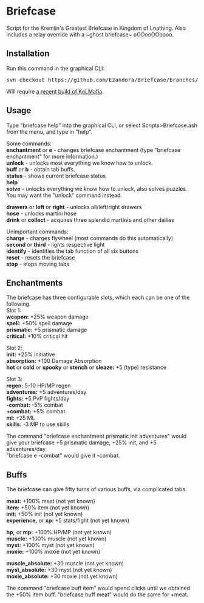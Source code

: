Briefcase
=====
Script for the Kremlin's Greatest Briefcase in Kingdom of Loathing. Also includes a relay override with a \~ghost briefcase\~ oOOooOOoooo.



Installation
----------------
Run this command in the graphical CLI:
<pre>
svn checkout https://github.com/Ezandora/Briefcase/branches/Release/
</pre>
Will require [a recent build of KoLMafia](http://builds.kolmafia.us/job/Kolmafia/lastSuccessfulBuild/).



Usage
----------------
Type "briefcase help" into the graphical CLI, or select Scripts>Briefcase.ash from the menu, and type in "help".

Some commands:  
__enchantment__ or __e__ - changes briefcase enchantment (type "briefcase enchantment" for more information.)  
__unlock__ - unlocks most everything we know how to unlock.  
__buff__ or __b__ - obtain tab buffs.  
__status__ - shows current briefcase status  
__help__  
__solve__ - unlocks everything we know how to unlock, also solves puzzles. You may want the "unlock" command instead.  

__drawers__ or __left__ or __right__ - unlocks all/left/right drawers  
__hose__ - unlocks martini hose  
__drink__ or __collect__ - acquires three splendid martinis and other dailies  

Unimportant commands:  
__charge__ - charges flywheel (most commands do this automatically)  
__second__ or __third__ - lights respective light  
__identify__ - identifies the tab function of all six buttons  
__reset__ - resets the briefcase  
__stop__ - stops moving tabs  


Enchantments  
----------------  
The briefcase has three configurable slots, which each can be one of the following.  
Slot 1:  
__weapon:__ +25% weapon damage  
__spell:__ +50% spell damage  
__prismatic:__ +5 prismatic damage  
__critical:__ +10% critical hit  

Slot 2:  
__init:__ +25% initiative  
__absorption:__ +100 Damage Absorption  
__hot__ or __cold__ or __spooky__ or __stench__ or __sleaze:__ +5 (type) resistance  

Slot 3:  
__regen:__ 5-10 HP/MP regen  
__adventures:__ +5 adventures/day  
__fights:__ +5 PvP fights/day  
__-combat:__ -5% combat  
__+combat:__ +5% combat  
__ml:__ +25 ML  
__skills:__ -3 MP to use skills  


The command "briefcase enchantment prismatic init adventures" would give your briefcase +5 prismatic damage, +25% init, and +5 adventures/day.  
"briefcase e -combat" would give it -combat.  


Buffs  
----------------  
The briefcase can give fifty turns of various buffs, via complicated tabs.  

__meat:__ +100% meat (not yet known)  
__item:__ +50% item (not yet known)  
__init:__ +50% init (not yet known)  
__experience,__ or __xp:__ +5 stats/fight (not yet known)  

__hp,__ or __mp:__ +100% HP/MP (not yet known)  
__muscle:__ +100% muscle (not yet known)  
__myst:__ +100% myst (not yet known)  
__moxie:__ +100% moxie (not yet known)  

__muscle_absolute:__ +30 muscle (not yet known)  
__myst_absolute:__ +30 myst (not yet known)  
__moxie_absolute:__ +30 moxie (not yet known)  


The command "briefcase buff item" would spend clicks until we obtained the +50% item buff. "briefcase buff meat" would do the same for +meat.